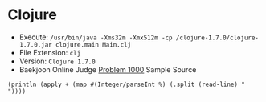 # Clojure

* Execute: `/usr/bin/java -Xms32m -Xmx512m -cp /clojure-1.7.0/clojure-1.7.0.jar clojure.main Main.clj`
* File Extension: `clj`
* Version: `Clojure 1.7.0`
* Baekjoon Online Judge [Problem 1000](https://www.acmicpc.net/problem/1000) Sample Source
````
(println (apply + (map #(Integer/parseInt %) (.split (read-line) " "))))
````


